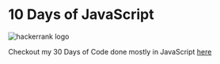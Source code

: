 # 10 Days of JavaScript

![hackerrank logo](https://i0.wp.com/gradsingames.com/wp-content/uploads/2016/05/856771_668224053197841_1943699009_o.png?fit=2761%2C692)

Checkout my 30 Days of Code done mostly in JavaScript [here](https://github.com/philipwisner/30-Days-of-Code-HackerRank)
